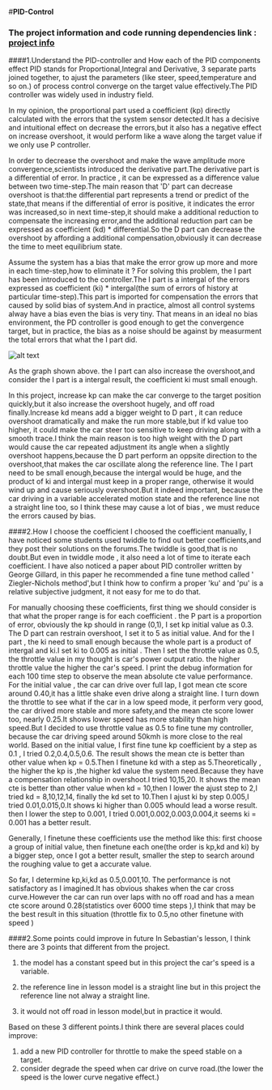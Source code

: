 #**PID-Control** 




[//]: # (Image References)

[image1]: /PID.png "PID"

### The project information and code running dependencies link : [project info](https://github.com/udacity/CarND-Controls-PID) 

####1.Understand the PID-controller and How each of the PID components effect 
 PID stands for Proportional,Integral and Derivative, 3 separate parts joined together, to ajust the parameters (like steer, speed,temperature and so on.)   of process control converge on the target value effectively.The PID controller was widely used in industry field.

In my opinion, the proportional part used a coefficient (kp) directly calculated with the errors that the system sensor detected.It has a decisive and intuitional  effect on decrease the errors,but it also has a negative effect on increase overshoot, it would perform like a wave along the target value if we only use P controller.

In order to decrease the overshoot and make the wave amplitude more convergence,scientists introduced the derivative part.The derivative part is a differential of error. In practice , it can be expressed as a difference value between two time-step.The main reason that 'D' part can decrease overshoot is that:the differential part represents a trend or predict of the state,that means if the differential of error is positive, it indicates the error was increased,so in next time-step,it should make a additional reduction to compensate the increasing error,and the additional reduction part can be expressed as coefficient (kd) * differential.So the D part can decrease the overshoot by affording a additional compensation,obviously it can decrease the time to meet equilibrium state.


Assume the system has a bias that make the error grow up more and more in each time-step,how to eliminate it ? For solving this problem, the I part has been introduced to the controller.The I part is a intergal of the errors expressed as coefficient (ki) * intergal(the sum of errors of history at particular time-step).This part is imported for compensation the errors that caused by solid bias of system.And in practice, almost all control systems alway have a bias even the bias is very tiny. That means in an ideal no bias environment, the PD controller is good enough to get the convergence target, but in practice, the bias as a noise should be against by measurment the total errors that what the I part did.

 ![alt text][image1]

As the graph shown above. the I part can also increase the overshoot,and consider the I part is a intergal result, the coefficient ki must small enough.

In this project, increase kp can make the car converge to the target position quickly,but it also increase the overshoot hugely, and off road finally.Increase kd means add a bigger weight to D part , it can reduce overshoot dramatically and make the run more stable,but if kd value too higher, it could make the car steer too sensitive to keep driving along with a smooth trace.I think the main reason is too high weight with the D part would cause the car repeated adjustment its angle when a slightly overshoot happens,because the D part perform an oppsite direction to the overshoot,that makes the car oscillate along the reference line.
The I part need to be small enough,because the intergal would be huge, and the product of ki and intergal must keep in a proper range, otherwise it would wind up and cause seriously overshoot.But it indeed important, because the car driving in a variable accelerated motion state and the reference line not a straight line too, so I think these may cause a lot of bias , we must reduce the errors caused by bias.
 

####2.How I choose the coefficient
I choosed the coefficient manually, I have noticed some students used twiddle to find out better coefficients,and they post their solutions on the forums.The twiddle is good,that is no doubt.But even in twiddle mode , it also need a lot of time to iterate each coefficient. I have also noticed a paper about PID controller  written by George Gillard, in this paper he recommended a fine tune method called ' Ziegler-Nichols method',but I think how to confirm a proper 'ku' and 'pu' is a relative subjective judgment, it not easy for me to do that.

For manually choosing these coefficients, first thing we should consider is that what the proper range is for each coefficient . the P part is a proportion of error, obviously the kp should in range (0,1), I set kp initial value as 0.3. The D part can restrain overshoot, I set it to 5 as initial value. And for the I part , the ki need to small enough because the whole part is a product of  intergal and ki.I set ki to 0.005 as initial . Then I set the throttle value as 0.5, the throttle value in my thought is car's power output ratio. the higher throttle value the higher the car's speed. I print the debug information for each 100 time step to observe the mean absolute cte value performance. For the initial value , the car can drive over full lap, I got mean cte score around 0.40,it has a little shake even drive along a straight line. I turn down the throttle to see what if the car in a low speed mode, it perform very good, the car drived more stable and more safety,and the mean cte score lower too, nearly 0.25.It shows lower speed has more stability than high speed.But I decided to use throttle value as 0.5 to fine tune my controller, because  the car driving speed around 50kmh is more close to the real world. Based on the initial value, I first fine tune kp coefficient by a step as 0.1 , I tried 0.2,0.4,0.5,0.6. The result shows   the mean cte is better than other value when kp = 0.5.Then I finetune kd with a step as 5.Theoretically , the higher the kp is ,the higher kd value the system need.Because they have a compensation relationship in overshoot.I tried 10,15,20. It shows the mean cte is better than other value when kd = 10,then I lower the ajust step to 2,I tried kd = 8,10,12,14, finally the kd set to 10.Then I ajust ki by step 0.005,I tried 0.01,0.015,0.It shows ki higher than 0.005 whould lead a worse result. then I lower the step to 0.001, I tried 0.001,0.002,0.003,0.004,it seems ki = 0.001 has a better result.

Generally, I finetune these coefficients use the method like this: first choose a group of initial value, then finetune each one(the order is kp,kd and ki) by a bigger step, once I got a better result, smaller the step to search around the roughing value to get a accurate  value.   

So far, I determine kp,ki,kd as 0.5,0.001,10. The performance is not satisfactory as I imagined.It has obvious shakes when the car cross curve.However the car can run over laps with no off road and has a mean cte score around 0.28(statistics over 6000 time steps ),I think that may be the best result in this situation (throttle fix to 0.5,no other finetune with speed )


####2.Some points could improve in future 
In Sebastian's lesson, I think there are 3 points that different from the project. 

1. the model has a constant speed but in this project the car's speed is a variable.

2. the reference line in lesson model is a straight line but in this project the reference line not alway a straight line.

3. it would not off road in lesson model,but in practice it would.

Based on these 3 different points.I think there are several places could improve:

1. add a new PID controller for throttle to make the speed stable on a target.
2. consider degrade the speed when car drive on curve road.(the lower the speed is the lower curve negative effect.) 
  





 

